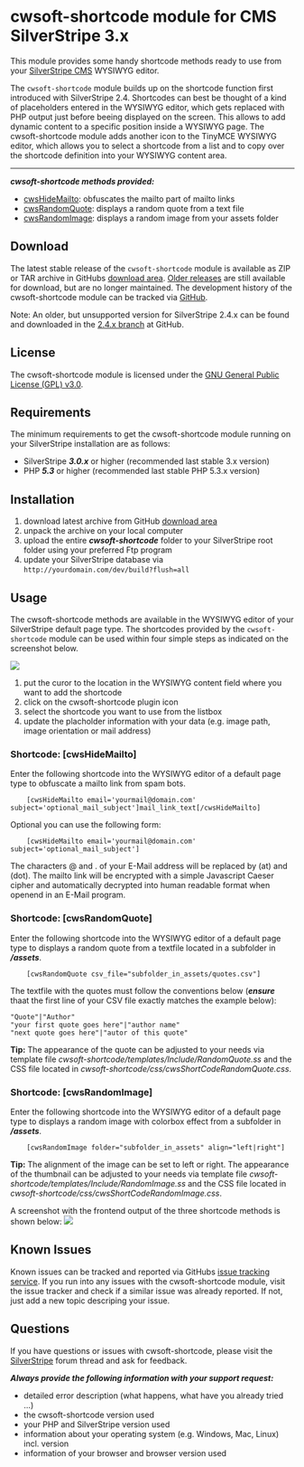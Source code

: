 # cwsoft-shortcode module for CMS SilverStripe 3.x
This module provides some handy shortcode methods ready to use from your [SilverStripe CMS](http://silverstripe.org) WYSIWYG editor.

The `cwsoft-shortcode` module builds up on the shortcode function first introduced with SilverStripe 2.4. Shortcodes can best be thought of a kind of placeholders entered in the WYSIWYG editor, which gets replaced with PHP output just before beeing displayed on the screen. This allows to add dynamic content to a specific position inside a WYSIWYG page. The cwsoft-shortcode module adds another icon to the TinyMCE WYSIWYG editor, which allows you to select a shortcode from a list and to copy over the shortcode definition into your WYSIWYG content area.

----------------------------------------
***cwsoft-shortcode methods provided:***

- [cwsHideMailto](https://github.com/cwsoft/silverstripe-cwsoft-shortcode#shortcode-cwshidemailto): obfuscates the mailto part of mailto links
- [cwsRandomQuote](https://github.com/cwsoft/silverstripe-cwsoft-shortcode#shortcode-cwsrandomquote): displays a random quote from a text file
- [cwsRandomImage](https://github.com/cwsoft/silverstripe-cwsoft-shortcode#shortcode-cwsrandomimage): displays a random image from your assets folder

## Download
The latest stable release of the `cwsoft-shortcode` module is available as ZIP or TAR archive in GitHubs [download area](https://github.com/cwsoft/silverstripe-cwsoft-shortcode/downloads). [Older releases](https://github.com/cwsoft/silverstripe-cwsoft-shortcode/tags) are still available for download, but are no longer maintained. The development history of the cwsoft-shortcode module can be tracked via [GitHub](https://github.com/cwsoft/silverstripe-cwsoft-shortcode/commits/master).

Note: An older, but unsupported version for SilverStripe 2.4.x can be found and downloaded in the [2.4.x branch](https://github.com/cwsoft/silverstripe-cwsoft-shortcode/tree/2.4.x) at GitHub.

## License
The cwsoft-shortcode module is licensed under the [GNU General Public License (GPL) v3.0](http://www.gnu.org/licenses/gpl-3.0.html).

## Requirements
The minimum requirements to get the cwsoft-shortcode module running on your SilverStripe installation are as follows:

- SilverStripe ***3.0.x*** or higher (recommended last stable 3.x version)
- PHP ***5.3*** or higher (recommended last stable PHP 5.3.x version)

## Installation
1. download latest archive from GitHub [download area](https://github.com/cwsoft/silverstripe-cwsoft-shortcode/downloads)
2. unpack the archive on your local computer
3. upload the entire ***cwsoft-shortcode*** folder to your SilverStripe root folder using your preferred Ftp program
4. update your SilverStripe database via `http://yourdomain.com/dev/build?flush=all`

## Usage
The cwsoft-shortcode methods are available in the WYSIWYG editor of your SilverStripe default page type. The shortcodes provided by the `cwsoft-shortcode` module can be used within four simple steps as indicated on the screenshot below.

![](https://github.com/cwsoft/silverstripe-cwsoft-shortcode/raw/master/.screenshots/cwsoft-shortcode-backend.png) 

1. put the curor to the location in the WYSIWYG content field where you want to add the shortcode
2. click on the cwsoft-shortcode plugin icon
3. select the shortcode you want to use from the listbox
4. update the placholder information with your data (e.g. image path, image orientation or mail address)

### Shortcode: [cwsHideMailto]
Enter the following shortcode into the WYSIWYG editor of a default page type to obfuscate a mailto link from spam bots.

        [cwsHideMailto email='yourmail@domain.com' subject='optional_mail_subject']mail_link_text[/cwsHideMailto]

Optional you can use the following form:

        [cwsHideMailto email='yourmail@domain.com' subject='optional_mail_subject']

The characters @ and . of your E-Mail address will be replaced by (at) and (dot). The mailto link will be encrypted with a simple Javascript Caeser cipher and automatically decrypted into human readable format when openend in an E-Mail program.

### Shortcode: [cwsRandomQuote]
Enter the following shortcode into the WYSIWYG editor of a default page type to displays a random quote from a textfile located in a subfolder in ***/assets***.

        [cwsRandomQuote csv_file="subfolder_in_assets/quotes.csv"]

The textfile with the quotes must follow the conventions below (***ensure*** thaat the first line of your CSV file exactly matches the example below):

	"Quote"|"Author"
	"your first quote goes here"|"author name"
	"next quote goes here"|"autor of this quote"

**Tip:** The appearance of the quote can be adjusted to your needs via template file *cwsoft-shortcode/templates/Include/RandomQuote.ss* and the CSS file located in *cwsoft-shortcode/css/cwsShortCodeRandomQuote.css*.

### Shortcode: [cwsRandomImage]
Enter the following shortcode into the WYSIWYG editor of a default page type to displays a random image with colorbox effect from a subfolder in ***/assets***.

        [cwsRandomImage folder="subfolder_in_assets" align="left|right"]

**Tip:** The alignment of the image can be set to left or right. The appearance of the thumbnail can be adjusted to your needs via template file *cwsoft-shortcode/templates/Include/RandomImage.ss* and the CSS file located in *cwsoft-shortcode/css/cwsShortCodeRandomImage.css*.

A screenshot with the frontend output of the three shortcode methods is shown below:
![](https://github.com/cwsoft/silverstripe-cwsoft-shortcode/raw/master/.screenshots/cwsoft-shortcode-frontend.png) 

## Known Issues
Known issues can be tracked and reported via GitHubs [issue tracking service](https://github.com/cwsoft/silverstripe-cwsoft-shortcode/issues). If you run into any issues with the cwsoft-shortcode module, visit the issue tracker and check if a similar issue was already reported. If not, just add a new topic descriping your issue.

## Questions
If you have questions or issues with cwsoft-shortcode, please visit the [SilverStripe](http://www.silverstripe.org/all-other-modules/show/20737) forum thread and ask for feedback.

***Always provide the following information with your support request:***

 - detailed error description (what happens, what have you already tried ...)
 - the cwsoft-shortcode version used
 - your PHP and SilverStripe version used
 - information about your operating system (e.g. Windows, Mac, Linux) incl. version
 - information of your browser and browser version used
